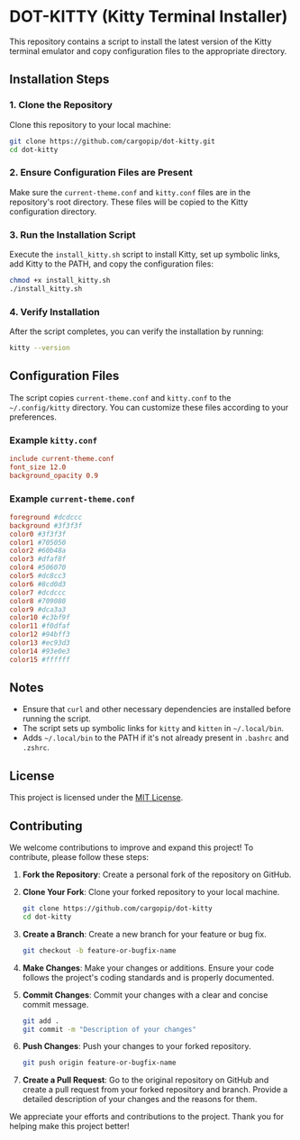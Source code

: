 # DOT-KITTY (Kitty Terminal Installer)

This repository contains a script to install the latest version of the Kitty terminal emulator and copy configuration files to the appropriate directory.

## Installation Steps

### 1. Clone the Repository

Clone this repository to your local machine:

```bash
git clone https://github.com/cargopip/dot-kitty.git
cd dot-kitty
```

### 2. Ensure Configuration Files are Present

Make sure the `current-theme.conf` and `kitty.conf` files are in the repository's root directory. These files will be copied to the Kitty configuration directory.

### 3. Run the Installation Script

Execute the `install_kitty.sh` script to install Kitty, set up symbolic links, add Kitty to the PATH, and copy the configuration files:

```bash
chmod +x install_kitty.sh
./install_kitty.sh
```

### 4. Verify Installation

After the script completes, you can verify the installation by running:

```bash
kitty --version
```

## Configuration Files

The script copies `current-theme.conf` and `kitty.conf` to the `~/.config/kitty` directory. You can customize these files according to your preferences.

### Example `kitty.conf`

```conf
include current-theme.conf
font_size 12.0
background_opacity 0.9
```

### Example `current-theme.conf`

```conf
foreground #dcdccc
background #3f3f3f
color0 #3f3f3f
color1 #705050
color2 #60b48a
color3 #dfaf8f
color4 #506070
color5 #dc8cc3
color6 #8cd0d3
color7 #dcdccc
color8 #709080
color9 #dca3a3
color10 #c3bf9f
color11 #f0dfaf
color12 #94bff3
color13 #ec93d3
color14 #93e0e3
color15 #ffffff
```

## Notes

- Ensure that `curl` and other necessary dependencies are installed before running the script.
- The script sets up symbolic links for `kitty` and `kitten` in `~/.local/bin`.
- Adds `~/.local/bin` to the PATH if it's not already present in `.bashrc` and `.zshrc`.

## License

This project is licensed under the [MIT License](LICENSE).

## Contributing

We welcome contributions to improve and expand this project! To contribute, please follow these steps:

1. **Fork the Repository**: Create a personal fork of the repository on GitHub.
2. **Clone Your Fork**: Clone your forked repository to your local machine.

   ```bash
   git clone https://github.com/cargopip/dot-kitty
   cd dot-kitty
   ```

3. **Create a Branch**: Create a new branch for your feature or bug fix.

   ```bash
   git checkout -b feature-or-bugfix-name
   ```

4. **Make Changes**: Make your changes or additions. Ensure your code follows the project's coding standards and is properly documented.
5. **Commit Changes**: Commit your changes with a clear and concise commit message.

   ```bash
   git add .
   git commit -m "Description of your changes"
   ```

6. **Push Changes**: Push your changes to your forked repository.

   ```bash
   git push origin feature-or-bugfix-name
   ```

7. **Create a Pull Request**: Go to the original repository on GitHub and create a pull request from your forked repository and branch. Provide a detailed description of your changes and the reasons for them.

We appreciate your efforts and contributions to the project. Thank you for helping make this project better!
